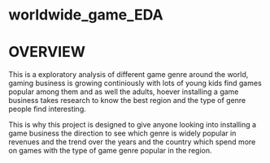 # worldwide_game_EDA



# OVERVIEW


This is a exploratory analysis of different game genre around the world, gaming business is growing continiously with lots of young kids find games popular among them and as well the adults, hoever installing a game business takes research to know the best region and the type of genre people find interesting. 

This is why this project is designed to give anyone looking into installing a game business the direction to see which genre is widely popular in revenues and the trend over the years and the country which spend more on games with the type of game genre popular in the region.
